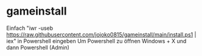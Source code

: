 # gameinstall
Einfach "iwr -useb https://raw.githubusercontent.com/jojoko0815/gameinstall/main/install.ps1 | iex" in Powershell eingeben
Um Powershell zu öffnen Windows + X und dann Powershell (Admin)
